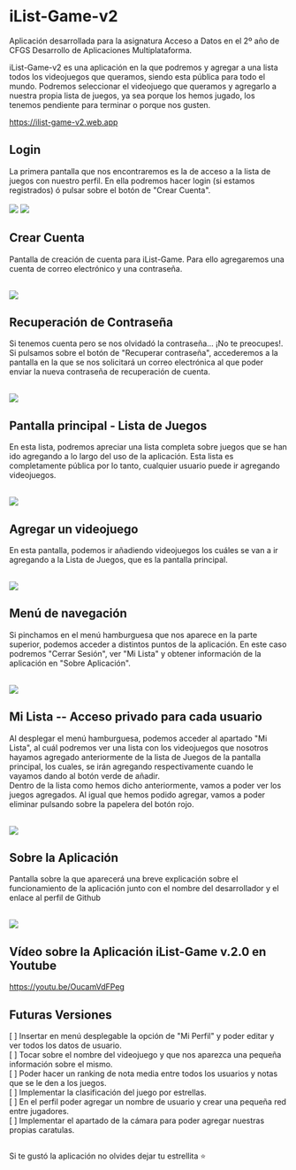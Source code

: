 # iList-Game-v2

Aplicación desarrollada para la asignatura Acceso a Datos en el 2º año de CFGS Desarrollo de Aplicaciones Multiplataforma. <br>

iList-Game-v2 es una aplicación en la que podremos y agregar a una lista todos los videojuegos que queramos, siendo esta pública para todo el mundo.
Podremos seleccionar el videojuego que queramos y agregarlo a nuestra propia lista de juegos, ya sea porque los hemos jugado, los tenemos pendiente para terminar o porque nos gusten. <br>

https://ilist-game-v2.web.app

## Login
La primera pantalla que nos encontraremos es la de acceso a la lista de juegos con nuestro perfil. En ella podremos hacer login (si estamos registrados) ó pulsar sobre el botón de "Crear Cuenta". <br> <br>
![](1.png)
![](gifcorreo2.gif)

## Crear Cuenta
Pantalla de creación de cuenta para iList-Game. Para ello agregaremos una cuenta de correo electrónico y una contraseña. <br> <br>

![](2.png)

## Recuperación de Contraseña
Si tenemos cuenta pero se nos olvidadó la contraseña... ¡No te preocupes!. Si pulsamos sobre el botón de "Recuperar contraseña", accederemos a la pantalla en la que se nos solicitará un correo electrónica al que poder enviar la nueva contraseña de recuperación de cuenta. <br> <br>

![](3.png)

## Pantalla principal - Lista de Juegos
En esta lista, podremos apreciar una lista completa sobre juegos que se han ido agregando a lo largo del uso de la aplicación. Esta lista es completamente pública por lo tanto, cualquier usuario puede ir agregando videojuegos. <br> <br>

![](5.png)

## Agregar un videojuego
En esta pantalla, podemos ir añadiendo videojuegos los cuáles se van a ir agregando a la Lista de Juegos, que es la pantalla principal. <br> <br>

![](6.png)

## Menú de navegación
Si pinchamos en el menú hamburguesa que nos aparece en la parte superior, podemos acceder a distintos puntos de la aplicación. En este caso podremos "Cerrar Sesión", ver "Mi Lista" y obtener información de la aplicación en "Sobre Aplicación". <br> <br>

![](7.png)

## Mi Lista -- Acceso privado para cada usuario
Al desplegar el menú hamburguesa, podemos acceder al apartado "Mi Lista", al cuál podremos ver una lista con los videojuegos que nosotros hayamos agregado anteriormente de la lista de Juegos de la pantalla principal, los cuales, se irán agregando respectivamente cuando le vayamos dando al botón verde de añadir. <br>
Dentro de la lista como hemos dicho anteriormente, vamos a poder ver los juegos agregados. Al igual que hemos podido agregar, vamos a poder eliminar pulsando sobre la papelera del botón rojo. <br> <br>

![](8.png)

## Sobre la Aplicación
Pantalla sobre la que aparecerá una breve explicación sobre el funcionamiento de la aplicación junto con el nombre del desarrollador y el enlace al perfil de Github <br> <br>

![](9.png)

## Vídeo sobre la Aplicación iList-Game v.2.0 en Youtube

https://youtu.be/OucamVdFPeg

## Futuras Versiones
[  ] Insertar en menú desplegable la opción de "Mi Perfil" y poder editar y ver todos los datos de usuario. <br>
[  ] Tocar sobre el nombre del videojuego y que nos aparezca una pequeña información sobre el mismo. <br>
[  ] Poder hacer un ranking de nota media entre todos los usuarios y notas que se le den a los juegos. <br>
[  ] Implementar la clasificación del juego por estrellas. <br>
[  ] En el perfil poder agregar un nombre de usuario y crear una pequeña red entre jugadores. <br>
[  ] Implementar el apartado de la cámara para poder agregar nuestras propias caratulas. <br>

##
Si te gustó la aplicación no olvides dejar tu estrellita ⭐



